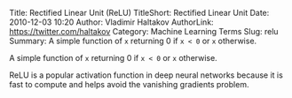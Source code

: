 Title: Rectified Linear Unit (ReLU)
TitleShort: Rectified Linear Unit
Date: 2010-12-03 10:20
Author: Vladimir Haltakov
AuthorLink: https://twitter.com/haltakov
Category: Machine Learning Terms
Slug: relu
Summary: A simple function of `x` returning 0 if `x < 0` or `x` otherwise.

A simple function of `x` returning 0 if `x < 0` or `x` otherwise.

ReLU is a popular activation function in deep neural networks because it is fast to compute and helps avoid the vanishing gradients problem.
